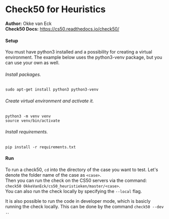 # Check50 for Heuristics
**Author:** Okke van Eck  
**Check50 Docs:** https://cs50.readthedocs.io/check50/

#### Setup
You must have python3 installed and a possibility for creating a virtual
environment. The example below uses the python3-venv package, but you can use
your own as well.

###### Install packages.
`sudo apt-get install python3 python3-venv`

###### Create virtual environment and activate it.
```shell script
python3 -m venv venv
source venv/bin/activate
```

###### Install requirements.
`pip install -r requirements.txt`


#### Run
To run a check50, `cd` into the directory of the case you want to test. Let's
denote the folder name of the case as `<case>`.    
Then you can run the check on the CS50 servers via the command:  
`check50 OkkeVanEck/cs50_heuristieken/master/<case>`.  
You can also run the check locally by specifying the `--local` flag.


It is also possible to run the code in developer mode, which is basicly running 
the check locally. This can be done by the command `check50 --dev .`.